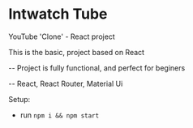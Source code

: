 # Intwatch Tube
YouTube 'Clone' - React project

This is the basic, project based on React

-- Project is fully functional, and perfect for beginers

-- React, React Router, Material Ui

Setup:
- run ```npm i && npm start```
